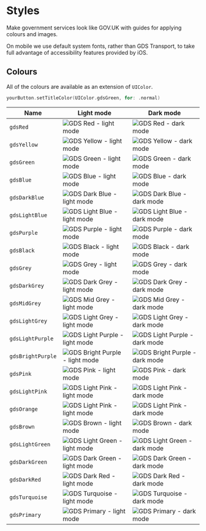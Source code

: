 # Styles

Make government services look like GOV.UK with guides for applying colours and images.

On mobile we use default system fonts, rather than GDS Transport, to take full advantage of accessibility features provided by iOS.

## Colours

All of the colours are available as an extension of `UIColor`.

```swift
yourButton.setTitleColor(UIColor.gdsGreen, for: .normal)
```

| Name | Light mode | Dark mode |
| --- | --- | --- |
| `gdsRed` | ![GDS Red - light mode](https://placehold.co/83x25/D4351C/D4351C.png) | ![GDS Red - dark mode](https://placehold.co/83x25/EB66CA/EB66CA.png) |
| `gdsYellow` | ![GDS Yellow - light mode](https://placehold.co/83x25/FFDD00/FFDD00.png) | ![GDS Yellow - dark mode](https://placehold.co/83x25/FFDD00/FFDD00.png) |
| `gdsGreen` | ![GDS Green - light mode](https://placehold.co/83x25/00703C/00703C.png) | ![GDS Green - dark mode](https://placehold.co/83x25/008547/008547.png) |
| `gdsBlue` | ![GDS Blue - light mode](https://placehold.co/83x25/1D70B8/1D70B8.png) | ![GDS Blue - dark mode](https://placehold.co/83x25/5BC0C6/5BC0C6.png) |
| `gdsDarkBlue` | ![GDS Dark Blue - light mode](https://placehold.co/83x25/003078/003078.png) | ![GDS Dark Blue - dark mode](https://placehold.co/83x25/003078/003078.png) |
| `gdsLightBlue` | ![GDS Light Blue - light mode](https://placehold.co/83x25/5694CA/5694CA.png) | ![GDS Light Blue - dark mode](https://placehold.co/83x25/5694CA/5694CA.png) |
| `gdsPurple` | ![GDS Purple - light mode](https://placehold.co/83x25/4C2C92/4C2C92.png) | ![GDS Purple - dark mode](https://placehold.co/83x25/4C2C92/4C2C92.png) |
| `gdsBlack` | ![GDS Black - light mode](https://placehold.co/83x25/0B0C0C/0B0C0C.png) | ![GDS Black - dark mode](https://placehold.co/83x25/0B0C0C/0B0C0C.png) |
| `gdsGrey` | ![GDS Grey - light mode](https://placehold.co/83x25/505A5F/505A5F.png) | ![GDS Grey - dark mode](https://placehold.co/83x25/B1B4B6/B1B4B6.png) |
| `gdsDarkGrey` | ![GDS Dark Grey - light mode](https://placehold.co/83x25/505A5F/505A5F.png) | ![GDS Dark Grey - dark mode](https://placehold.co/83x25/505A5F/505A5F.png) |
| `gdsMidGrey` | ![GDS Mid Grey - light mode](https://placehold.co/83x25/B1B4B6/B1B4B6.png) | ![GDS Mid Grey - dark mode](https://placehold.co/83x25/B1B4B6/B1B4B6.png) |
| `gdsLightGrey` | ![GDS Light Grey - light mode](https://placehold.co/83x25/F3F2F1/F3F2F1.png) | ![GDS Light Grey - dark mode](https://placehold.co/83x25/F3F2F1/F3F2F1.png) |
| `gdsLightPurple` | ![GDS Light Purple - light mode](https://placehold.co/83x25/6F72AF/6F72AF.png) | ![GDS Light Purple - dark mode](https://placehold.co/83x25/6F72AF/6F72AF.png) |
| `gdsBrightPurple` | ![GDS Bright Purple - light mode](https://placehold.co/83x25/912B88/912B88.png) | ![GDS Bright Purple - dark mode](https://placehold.co/83x25/912B88/912B88.png) |
| `gdsPink` | ![GDS Pink - light mode](https://placehold.co/83x25/D53880/D53880.png) | ![GDS Pink - dark mode](https://placehold.co/83x25/D53880/D53880.png) |
| `gdsLightPink` | ![GDS Light Pink - light mode](https://placehold.co/83x25/F499BE/F499BE.png) | ![GDS Light Pink - dark mode](https://placehold.co/83x25/F499BE/F499BE.png) |
| `gdsOrange` | ![GDS Light Pink - light mode](https://placehold.co/83x25/F47738/F47738.png) | ![GDS Light Pink - dark mode](https://placehold.co/83x25/F47738/F47738.png) |
| `gdsBrown` | ![GDS Brown - light mode](https://placehold.co/83x25/B58840/B58840.png) | ![GDS Brown - dark mode](https://placehold.co/83x25/B58840/B58840.png) |
| `gdsLightGreen` | ![GDS Light Green - light mode](https://placehold.co/83x25/85994B/85994B.png) | ![GDS Light Green - dark mode](https://placehold.co/83x25/85994B/85994B.png) |
| `gdsDarkGreen` | ![GDS Dark Green - light mode](https://placehold.co/83x25/002D18/002D18.png) | ![GDS Dark Green - dark mode](https://placehold.co/83x25/002D18/002D18.png) |
| `gdsDarkRed` | ![GDS Dark Red - light mode](https://placehold.co/83x25/AA2A16/AA2A16.png) | ![GDS Dark Red - dark mode](https://placehold.co/83x25/AA2A16/AA2A16.png) |
| `gdsTurquoise` | ![GDS Turquoise - light mode](https://placehold.co/83x25/28A197/28A197.png) | ![GDS Turquoise - dark mode](https://placehold.co/83x25/28A197/28A197.png) |
| `gdsPrimary` | ![GDS Primary - light mode](https://placehold.co/83x25/0B0C0C/0B0C0C.png) | ![GDS Primary - dark mode](https://placehold.co/83x25/FFFFFF/FFFFFF.png) |

